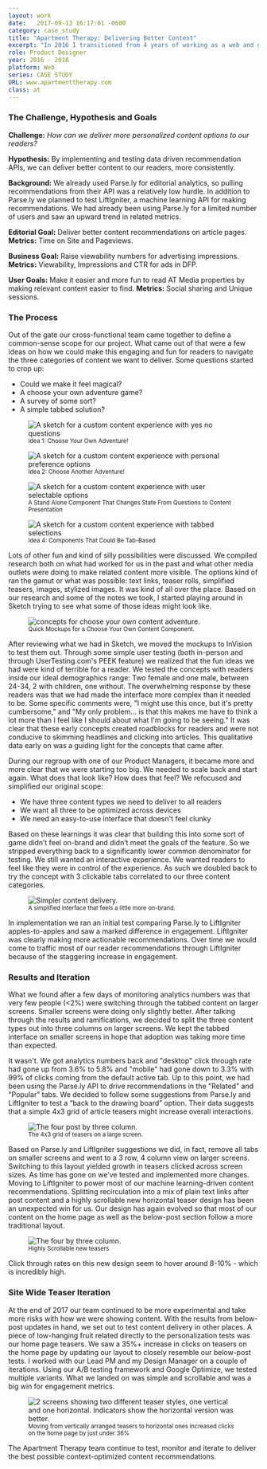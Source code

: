 ```yaml
---
layout: work
date:   2017-09-13 16:17:01 -0600
category: case_study
title: "Apartment Therapy: Delivering Better Content"
excerpt: "In 2016 I transitioned from 4 years of working as a web and graphic designer to working on digital products full-time. After interviewing with a few companies I landed at Apartment Therapy. The team culture, engineering focus and commitment to quality have afforded me incredible learning opportunities. One of the most memorable projects we approached involved trying to deliver personalized content to our readers."
role: Product Designer
year: 2016 - 2018
platform: Web
series: CASE STUDY
URL: www.apartmenttherapy.com
class: at
---
```


### The Challenge, Hypothesis and Goals

**Challenge:** _How can we deliver more personalized content options to our readers?_

**Hypothesis:** By implementing and testing data driven recommendation APIs, we can deliver better content to our readers, more consistently.

**Background:** We already used Parse.ly for editorial analytics, so pulling recommendations from their API was a relatively low hurdle. In addition to Parse.ly we planned to test LiftIgniter, a machine learning API for making recommendations. We had already been using Parse.ly for a limited number of users and saw an upward trend in related metrics.

**Editorial Goal:** Deliver better content recommendations on article pages.
**Metrics:** Time on Site and Pageviews.

**Business Goal:** Raise viewability numbers for advertising impressions.
**Metrics:** Viewability, Impressions and CTR for ads in DFP.

**User Goals:** Make it easier and more fun to read AT Media properties by making relevant content easier to find.
**Metrics:** Social sharing and Unique sessions.

### The Process
Out of the gate our cross-functional team came together to define a common-sense scope for our project. What came out of that were a few ideas on how we could make this engaging and fun for readers to navigate the three categories of content we want to deliver. Some questions started to crop up:
- Could we make it feel magical?
- A choose your own adventure game?
- A survey of some sort?
- A simple tabbed solution?

<div class="container__images">
  <figure class="container__image">
    <img src="https://ktportfolio-cdn.sirv.com/Images/at-idea1.png?progressive=true&png.optimize=true" alt="A sketch for a custom content experience with yes no questions" />
    <figcaption class="mt-half center">
      <small>Idea 1: Choose Your Own Adventure!</small>
    </figcaption>
  </figure>

  <figure class="container__image">
    <img src="https://ktportfolio-cdn.sirv.com/Images/at-idea2.png?progressive=true&png.optimize=true" alt="A sketch for a custom content experience with personal preference options" />
    <figcaption class="mt-half center">
      <small>Idea 2: Choose Another Adventure!</small>
    </figcaption>
  </figure>

  <figure class="container__image">
    <img src="https://ktportfolio-cdn.sirv.com/Images/at-idea3.png?progressive=true&png.optimize=true" alt="A sketch for a custom content experience with user selectable options" />
    <figcaption class="mt-half center">
      <small>A Stand Alone Component That Changes State From Questions to Content Presentation</small>
    </figcaption>
  </figure>

  <figure class="container__image">
    <img src="https://ktportfolio-cdn.sirv.com/Images/at-idea4.png?progressive=true&png.optimize=true" alt="A sketch for a custom content experience with tabbed selections" />
    <figcaption class="mt-half center">
      <small>Idea 4: Components That Could Be Tab-Based</small>
    </figcaption>
  </figure>
</div>

Lots of other fun and kind of silly possibilities were discussed. We compiled research both on what had worked for us in the past and what other media outlets were doing to make related content more visible. The options kind of ran the gamut or what was possible: text links, teaser rolls, simplified teasers, images, stylized images. It was kind of all over the place. Based on our research and some of the notes we took, I started playing around in Sketch trying to see what some of those ideas might look like.

<figure class="container__image container__break">
  <img src="https://ktportfolio-cdn.sirv.com/Images/at-iam-statements.png?progressive=true&png.optimize=true" alt="concepts for choose your own content adventure." />

  <figcaption class="mt-half center mb-1">
    <small>Quick Mockups for a Choose Your Own Content Component.</small>
  </figcaption>
</figure>

After reviewing what we had in Sketch, we moved the mockups to InVision to test them out. Through some simple user testing (both in-person and through UserTesting.com's PEEK feature) we realized that the fun ideas we had were kind of terrible for a reader. We tested the concepts with readers inside our ideal demographics range: Two female and one male, between 24-34, 2 with children, one without. The overwhelming response by these readers was that we had made the interface more complex than it needed to be. Some specific comments were, "I might use this once, but it's pretty cumbersome," and "My only problem... is that this makes me have to think a lot more than I feel like I should about what I'm going to be seeing." It was clear that these early concepts created roadblocks for readers and were not conducive to skimming headlines and clicking into articles. This qualitative data early on was a guiding light for the concepts that came after.

During our regroup with one of our Product Managers, it became more and more clear that we were starting too big. We needed to scale back and start again. What does that look like? How does that feel? We refocused and simplified our original scope:
- We have three content types we need to deliver to all readers
- We want all three to be optimized across devices
- We need an easy-to-use interface that doesn't feel clunky

Based on these learnings it was clear that building this into some sort of game didn’t feel on-brand and didn’t meet the goals of the feature. So we stripped everything back to a significantly lower common denominator for testing. We still wanted an interactive experience. We wanted readers to feel like they were in control of the experience. As such we doubled back to try the concept with 3 clickable tabs correlated to our three content categories.

<figure class="container__image container__break">
  <img src="https://ktportfolio-cdn.sirv.com/Images/at-bg-img2.png?progressive=true&png.optimize=true" alt="Simpler content delivery." />
  <figcaption class="mt-half center mb-1">
    <small>A simplified interface that feels a little more on-brand.</small>
  </figcaption>
</figure>

In implementation we ran an initial test comparing Parse.ly to LiftIgniter apples-to-apples and saw a marked difference in engagement. LiftIgniter was clearly making more actionable recommendations. Over time we would come to traffic most of our reader recommendations through LiftIgniter because of the staggering increase in engagement.

### Results and Iteration
What we found after a few days of monitoring analytics numbers was that very few people (<2%) were switching through the tabbed content on larger screens. Smaller screens were doing only slightly better. After talking through the results and ramifications, we decided to split the three content types out into three columns on larger screens. We kept the tabbed interface on smaller screens in hope that adoption was taking more time than expected.

It wasn't. We got analytics numbers back and "desktop" click through rate had gone up from 3.6% to 5.8% and "mobile" had gone down to 3.3% with 99% of clicks coming from the default active tab. Up to this point, we had been using the Parse.ly API to drive recommendations in the "Related" and "Popular" tabs. We decided to follow some suggestions from Parse.ly and LiftIgniter to test a “back to the drawing board” option. Their data suggests that a simple 4x3 grid of article teasers might increase overall interactions.

<figure class="container__image container__break">
  <img class="no-shadow"  src="https://ktportfolio-cdn.sirv.com/Images/at-fourthree.png?progressive=true&png.optimize=true" alt="The four post by three column."  />
  <figcaption class="mt-half center mb-1">
    <small>The 4x3 grid of teasers on a large screen.</small>
  </figcaption>
</figure>

Based on Parse.ly and LiftIgniter suggestions we did, in fact, remove all tabs on smaller screens and went to a 3 row, 4 column view on larger screens. Switching to this layout yielded growth in teasers clicked across screen sizes. As time has gone on we’ve tested and implemented more changes. Moving to LiftIgniter to power most of our machine learning-driven content recommendations. Splitting recirculation into a mix of plain text links after post content and a highly scrollable new horizontal teaser design has been an unexpected win for us. Our design has again evolved so that most of our content on the home page as well as the below-post section follow a more traditional layout.

<figure class="container__image container__break ">
  <img class=" no-shadow"  src="https://ktportfolio-cdn.sirv.com/Images/at-new-upnext.png?progressive=true&png.optimize=true" alt="The four by three column." />
  <figcaption class="mt-half center mb-1">
    <small>Highly Scrollable new teasers</small>
  </figcaption>
</figure>

Click through rates on this new design seem to hover around 8-10% - which is incredibly high.

### Site Wide Teaser Iteration
At the end of 2017 our team continued to be more experimental and take more risks with how we were showing content. With the results from below-post updates in hand, we set out to test content delivery in other places. A piece of low-hanging fruit related directly to the personalization tests was our home page teasers. We saw a 35%+ increase in clicks on teasers on the home page by updating our layout to closely resemble our below-post tests. I worked with our Lead PM and my Design Manager on a couple of iterations. Using our A/B testing framework and Google Optimize, we tested multiple variants. What we landed on was simple and scrollable and was a big win for engagement metrics.

<figure class="container__image container__break">
  <img src="https://ktportfolio-cdn.sirv.com/Images/teaser-update.png?progressive=true&png.optimize=true" alt="2 screens showing two different teaser styles, one vertical and one horizontal. Indicators show the horizontal version was better." />
  <figcaption class="mt-half center mb-1">
    <small>Moving from vertically arranged teasers to horizontal ones increased clicks on the home page by just under 36%</small>
  </figcaption>
</figure>

The Apartment Therapy team continue to test, monitor and iterate to deliver the best possible context-optimized content recommendations.

